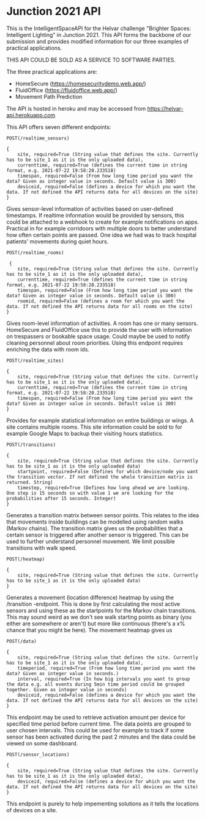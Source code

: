 # Junction 2021 API

This is the IntelligentSpaceAPI for the Helvar challenge "Brighter Spaces: Intelligent Lighting" in Junction 2021. This API forms the backbone of our
submission and provides modified information for our three examples of practical applications.

THIS API COULD BE SOLD AS A SERVICE TO SOFTWARE PARTIES.

The three practical applications are:
 - HomeSecure (https://homesecuritydemo.web.app/)
 - FluidOffice (https://fluidoffice.web.app/)
 - Movement Path Prediction

The API is hosted in heroku and may be accessed from https://helvar-api.herokuapp.com

 
This API offers seven different endpoints:

    POST(/realtime_sensors)

    {
        site, required=True (String value that defines the site. Currently has to be site_1 as it is the only uploaded data),
        currenttime, required=True (defines the current time in string format, e.g. 2021-07-22 19:58:20.233518)
        timespan, required=False (From how long time period you want the data? Given as integer value in seconds. Default value is 300)
        deviceid, required=False (defines a device for which you want the data. If not defined the API returns data for all devices on the site)
    }

Gives sensor-level information of activities based on user-defined timestamps. If realtime information would be provided by sensors, this could be
attached to a webhook to create for example notifications on apps. Practical in for example corridoors with multiple doors to better understand how
often certain points are passed. One idea we had was to track hospital patients' movements during quiet hours.

    POST(/realtime_rooms)

     {
        site, required=True (String value that defines the site. Currently has to be site_1 as it is the only uploaded data),
        currenttime, required=True (defines the current time in string format, e.g. 2021-07-22 19:58:20.233518)
        timespan, required=False (From how long time period you want the data? Given as integer value in seconds. Default value is 300)
        roomid, required=False (defines a room for which you want the data. If not defined the API returns data for all rooms on the site)
    }
    
Gives room-level information of activities. A room has one or many sensors. HomeSecure and FluidOffice use this to provide the user with information
on trespassers or bookable space usage. Could maybe be used to notify cleaning personnel about room priorities. Using this endpoint requires enriching the data with room ids.

    POST(/realtime_sites)

    {
        site, required=True (String value that defines the site. Currently has to be site_1 as it is the only uploaded data),
        currenttime, required=True (defines the current time in string format, e.g. 2021-07-22 19:58:20.233518)
        timespan, required=False (From how long time period you want the data? Given as integer value in seconds. Default value is 300)
    }
    
Provides for example statistical information on entire buildings or wings. A site contains multiple rooms. This site information could be sold to for
example Google Maps to backup their visiting hours statistics.
    
    POST(/transitions)

    {
        site, required=True (String value that defines the site. Currently has to be site_1 as it is the only uploaded data)
        startpoint, required=False (Defines for which device/node you want the transition vector. If not defined the whole transition matrix is returned. String)
        timestep, required=True (Defines how long ahead we are looking. One step is 15 seconds so with value 1 we are looking for the probabilities after 15 seconds. Integer)
    }
    
Generates a transition matrix between sensor points. This relates to the idea that movements inside buildings can be modelled using random walks
(Markov chains). The transition matrix gives us the probabilities that a certain sensor is triggered after another sensor is triggered. This can
be used to further understand personnel movement. We limit possible transitions with walk speed.
    
    POST(/heatmap)

    {
        site, required=True (String value that defines the site. Currently has to be site_1 as it is the only uploaded data)
    }
    
Generates a movement (location difference) heatmap by using the /transition -endpoint. This is done by first calculating the most active sensors
and using these as the startpoints for the Markov chain transitions. This may sound weird as we don't see walk starting points as binary (you
either are somewhere or aren't) but more like continuous (there's a x% chance that you might be here). The movement heatmap gives us 

    POST(/data)

    {
        site, required=True (String value that defines the site. Currently has to be site_1 as it is the only uploaded data),
        timeperiod, required=True (From how long time period you want the data? Given as integer value in seconds.)
        interval, required=True (In how big intervals you want to group the data e.g. all events during 5min time period could be grouped together. Given as integer value in seconds)
        deviceid, required=False (defines a device for which you want the data. If not defined the API returns data for all devices on the site)
    }

This endpoint may be used to retrieve activation amount per device for specified time period before current time. The data points are grouped to user chosen intervals. This could be used for example to track if some sensor has been activated during the past 2 minutes and the data could be viewed on some dashboard.

    POST(/sensor_locations)

    {
        site, required=True (String value that defines the site. Currently has to be site_1 as it is the only uploaded data),
        deviceid, required=False (defines a device for which you want the data. If not defined the API returns data for all devices on the site)
    }

This endpoint is purely to help impementing solutions as it tells the locations of devices on a site.
